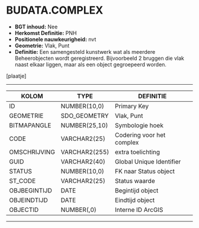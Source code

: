﻿# BUDATA.COMPLEX


* __BGT inhoud:__ Nee
* __Herkomst Definitie:__ PNH
* __Positionele nauwkeurigheid:__ nvt
* __Geometrie:__ Vlak, Punt
* __Definitie:__ Een samengesteld kunstwerk wat als meerdere Beheerobjecten wordt geregistreerd. Bijvoorbeeld 2 bruggen die vlak naast elkaar liggen, maar als een object gegroepeerd worden.

[plaatje]

***

|KOLOM                           	|TYPE          	|DEFINITIE|
|------                          	|----          	|-----    |
|ID                              	|NUMBER(10,0)  	|Primary Key|
|GEOMETRIE                       	|SDO_GEOMETRY  	|Vlak, Punt|
|BITMAPANGLE                     	|NUMBER(25,10) 	|Symbologie hoek|
|CODE                            	|VARCHAR2(25)  	|Codering voor het complex|
|OMSCHRIJVING                    	|VARCHAR2(255) 	|extra toelichting|
|GUID                            	|VARCHAR2(40)  	|Global Unique Identifier|
|STATUS                          	|NUMBER(10,0)  	|FK naar Status object|
|ST_CODE                         	|VARCHAR2(25)  	|Status waarde|
|OBJBEGINTIJD                      	|DATE          	|Begintijd object|
|OBJEINDTIJD                      	|DATE          	|Eindtijd object|
|OBJECTID                        	|NUMBER(,0)    	|Interne ID ArcGIS|

***

